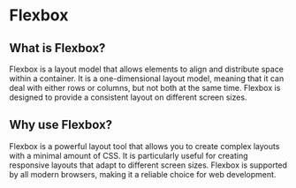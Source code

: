 # Flexbox

## What is Flexbox?

Flexbox is a layout model that allows elements to align and distribute space within a container. It is a one-dimensional layout model, meaning that it can deal with either rows or columns, but not both at the same time. Flexbox is designed to provide a consistent layout on different screen sizes.

## Why use Flexbox?

Flexbox is a powerful layout tool that allows you to create complex layouts with a minimal amount of CSS. It is particularly useful for creating responsive layouts that adapt to different screen sizes. Flexbox is supported by all modern browsers, making it a reliable choice for web development.

